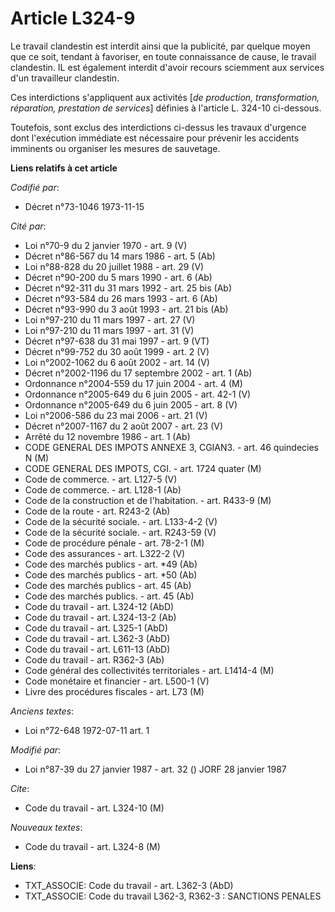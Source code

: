 # Article L324-9

Le travail clandestin est interdit ainsi que la publicité, par quelque moyen que ce soit, tendant à favoriser, en toute
connaissance de cause, le travail clandestin. IL est également interdit d'avoir recours sciemment aux services d'un
travailleur clandestin.

Ces interdictions s'appliquent aux activités [*de production, transformation, réparation, prestation de services*] définies à
l'article L. 324-10 ci-dessous.

Toutefois, sont exclus des interdictions ci-dessus les travaux d'urgence dont l'exécution immédiate est nécessaire pour
prévenir les accidents imminents ou  organiser les mesures de sauvetage.

**Liens relatifs à cet article**

_Codifié par_:

  - Décret n°73-1046 1973-11-15

_Cité par_:

  - Loi n°70-9 du 2 janvier 1970 - art. 9 (V)
  - Décret n°86-567 du 14 mars 1986 - art. 5 (Ab)
  - Loi n°88-828 du 20 juillet 1988 - art. 29 (V)
  - Décret n°90-200 du 5 mars 1990 - art. 6 (Ab)
  - Décret n°92-311 du 31 mars 1992 - art. 25 bis (Ab)
  - Décret n°93-584 du 26 mars 1993 - art. 6 (Ab)
  - Décret n°93-990 du 3 août 1993 - art. 21 bis (Ab)
  - Loi n°97-210 du 11 mars 1997 - art. 27 (V)
  - Loi n°97-210 du 11 mars 1997 - art. 31 (V)
  - Décret n°97-638 du 31 mai 1997 - art. 9 (VT)
  - Décret n°99-752 du 30 août 1999 - art. 2 (V)
  - Loi n°2002-1062 du 6 août 2002 - art. 14 (V)
  - Décret n°2002-1196 du 17 septembre 2002 - art. 1 (Ab)
  - Ordonnance n°2004-559 du 17 juin 2004 - art. 4 (M)
  - Ordonnance n°2005-649 du 6 juin 2005 - art. 42-1 (V)
  - Ordonnance n°2005-649 du 6 juin 2005 - art. 8 (V)
  - Loi n°2006-586 du 23 mai 2006 - art. 21 (V)
  - Décret n°2007-1167 du 2 août 2007 - art. 23 (V)
  - Arrêté du 12 novembre 1986 - art. 1 (Ab)
  - CODE GENERAL DES IMPOTS ANNEXE 3, CGIAN3. - art. 46 quindecies N (M)
  - CODE GENERAL DES IMPOTS, CGI. - art. 1724 quater (M)
  - Code de commerce. - art. L127-5 (V)
  - Code de commerce. - art. L128-1 (Ab)
  - Code de la construction et de l'habitation. - art. R433-9 (M)
  - Code de la route - art. R243-2 (Ab)
  - Code de la sécurité sociale. - art. L133-4-2 (V)
  - Code de la sécurité sociale. - art. R243-59 (V)
  - Code de procédure pénale - art. 78-2-1 (M)
  - Code des assurances - art. L322-2 (V)
  - Code des marchés publics - art. *49 (Ab)
  - Code des marchés publics - art. *50 (Ab)
  - Code des marchés publics - art. 45 (Ab)
  - Code des marchés publics. - art. 45 (Ab)
  - Code du travail - art. L324-12 (AbD)
  - Code du travail - art. L324-13-2 (Ab)
  - Code du travail - art. L325-1 (AbD)
  - Code du travail - art. L362-3 (AbD)
  - Code du travail - art. L611-13 (AbD)
  - Code du travail - art. R362-3 (Ab)
  - Code général des collectivités territoriales - art. L1414-4 (M)
  - Code monétaire et financier - art. L500-1 (V)
  - Livre des procédures fiscales - art. L73 (M)

_Anciens textes_:

  - Loi n°72-648 1972-07-11 art. 1

_Modifié par_:

  - Loi n°87-39 du 27 janvier 1987 - art. 32 () JORF 28 janvier 1987

_Cite_:

  - Code du travail - art. L324-10 (M)

_Nouveaux textes_:

  - Code du travail - art. L324-8 (M)

**Liens**:

  - TXT_ASSOCIE: Code du travail - art. L362-3 (AbD)
  - TXT_ASSOCIE: Code du travail L362-3, R362-3 : SANCTIONS PENALES
